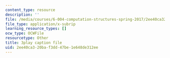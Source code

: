 ```yaml
---
content_type: resource
description: ''
file: /media/courses/6-004-computation-structures-spring-2017/2ee40ca320baf3dd47be1e648de312ee_WXlcxHX0R_Y.srt
file_type: application/x-subrip
learning_resource_types: []
ocw_type: OCWFile
resourcetype: Other
title: 3play caption file
uid: 2ee40ca3-20ba-f3dd-47be-1e648de312ee
---
```

